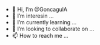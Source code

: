 - 👋 Hi, I’m @GoncagulA
- 👀 I’m interesin ...
- 🌱 I’m currently learning ...
- 💞️ I’m looking to collaborate on ...
- 📫 How to reach me ...

<!---
GoncagulA/GoncagulA is a ✨ special ✨ repository because its `README.md` (this file) appears on your GitHub profile.
You can click the Preview link to take a look at your changes.
--->
